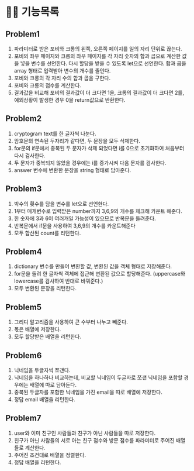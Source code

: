# 

# ✍🏻 기능목록

## Problem1

1. 파라미터로 받은 포비와 크롱의 왼쪽, 오른쪽 페이지를 일의 자리 단위로 끊는다.
2. 포비의 좌우 페이지와 크롱의 좌우 페이지를 각 자리 숫자의 합과 곱으로 계산한 값을 넣을 변수를 선언한다. 다시 할당을 받을 수 있도록 let으로 선언한다. 합과 곱을 array 형태로 입력받아 변수의 개수를 줄인다.
3. 포비와 크롱의 각 자리 수의 합과 곱을 구한다.
4. 포비와 크롱의 점수를 계산한다.
5. 결과값을 비교해 포비의 결과값이 더 크다면 1을, 크롱의 결과값이 더 크다면 2를, 예외상황이 발생한 경우 0을 return값으로 반환한다.

## Problem2

1. cryptogram text를 한 글자씩 나눈다.
2. 암호문의 연속된 두자리가 같다면, 두 문장을 모두 삭제한다.
3. for문의 if문에서 중복된 두 문자가 삭제 되었다면 i를 0으로 초기화하여 처음부터 다시 검사한다.
4. 두 문자가 중복되지 않았을 경우에는 i를 증가시켜 다음 문자를 검사한다.
5. answer 변수에 변환한 문장을 string 형태로 담아준다.

## Problem3

1. 박수의 횟수를 담을 변수를 let으로 선언한다.
2. 1부터 매개변수로 입력받은 number까지 3,6,9의 개수를 체크해 카운트 해준다.
3. 한 숫자에 3과 6이 여러개일 가능성이 있으므로 반복문을 돌려준다.
4. 반복문에서 if문을 사용하여 3,6,9의 개수를 카운트해준다
5. 모두 합산된 count를 리턴한다.

## Problem4

1. dictionary 변수를 만들어 변환할 값, 변환된 값을 객체 형태로 저장해준다.
2. for문을 돌려 한 글자씩 객체에 접근해 변환된 값으로 할당해준다. (uppercase와 lowercase를 검사하여 반대로 바꿔준다.)
3. 모두 변환된 문장을 리턴한다.

## Problem5

1. 그리디 알고리즘을 사용하여 큰 수부터 나누고 빼준다.
2. 몫은 배열에 저장한다.
3. 모두 할당받은 배열을 리턴한다.

## Problem6

1. 닉네임을 두글자씩 쪼갠다.
2. 닉네임을 하나하나 비교하는데, 비교할 닉네임이 두글자로 쪼갠 닉네임을 포함할 경우에는 배열에 따로 담아둔다.
3. 중복된 두글자를 포함한 닉네임을 가진 email을 따로 배열에 저장한다.
4. 정답 email 배열을 리턴한다.

## Problem7

1. user와 이미 친구인 사람들과 친구가 아닌 사람들을 따로 저장한다.
2. 친구가 아닌 사람들의 서로 아는 친구 점수와 방문 점수를 파라미터로 주어진 배열들로 계산한다.
3. 주어진 조건대로 배열을 정렬한다.
4. 정답 배열을 리턴한다.